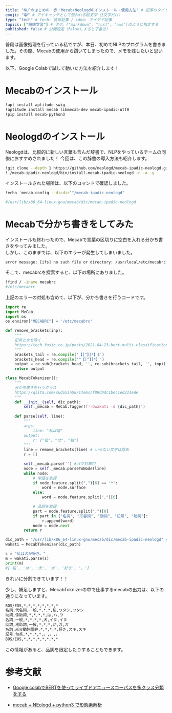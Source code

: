 ```yaml
---
title: "NLPのはじめの一歩！Mecab+Neologdのインストール・使用方法" # 記事のタイトル
emoji: "😸" # アイキャッチとして使われる絵文字（1文字だけ）
type: "tech" # tech: 技術記事 / idea: アイデア記事
topics: ["機械学習"] # タグ。["markdown", "rust", "aws"]のように指定する
published: false # 公開設定（falseにすると下書き）
---
```



普段は画像処理を行っている私ですが、本日、初めてNLPのプログラムを書きました。その際、Mecabの使用から躓いてしまったので、メモを残したいと思います。

以下、Google Colabで試して動いた方法を紹介します！


# Mecabのインストール

```bash
!apt install aptitude swig
!aptitude install mecab libmecab-dev mecab-ipadic-utf8
!pip install mecab-python3
```

# Neologdのインストール
Neologdは、比較的に新しい言葉も含んだ辞書で、NLPをやっているチームの同僚におすすめされました！
今回は、この辞書の導入方法も紹介します。
``` bash
!git clone --depth 1 https://github.com/neologd/mecab-ipadic-neologd.git
!./mecab-ipadic-neologd/bin/install-mecab-ipadic-neologd -n -a -y
```

インストールされた場所は、以下のコマンドで確認しました。

```bash
!echo `mecab-config --dicdir`"/mecab-ipadic-neologd"

#/usr/lib/x86_64-linux-gnu/mecab/dic/mecab-ipadic-neologd
```

# Mecabで分かち書きをしてみた

インストールも終わったので、Mecabで言葉の区切りに空白を入れる分かち書きをやってみました。  
しかし、このままでは、以下のエラーが発生してしまいました。

```
error message: [ifs] no such file or directory: /usr/local/etc/mecabrc 
```

そこで、mecabrcを探索すると、以下の場所にありました。
```bash
!find / -iname mecabrc
#/etc/mecabrc
```

上記のエラーの対処も含めて、以下が、分かち書きを行うコードです。

```python
import re
import MeCab
import os
os.environ["MECABRC"] = '/etc/mecabrc'

def remove_brackets(inp):
    """
    記号とかを除く
    https://tech.fusic.co.jp/posts/2021-04-23-bert-multi-classification/
    """
    brackets_tail = re.compile('【[^】]*】$')
    brackets_head = re.compile('^【[^】]*】')
    output = re.sub(brackets_head, '', re.sub(brackets_tail, '', inp))
    return output

class MecabTokenizer():
    """
    分かち書きを行うクラス
    https://qiita.com/sudo5in5k/items/f89d9dc1bec1ed221ede
    """
    def __init__(self, dic_path):
        self._mecab = MeCab.Tagger(f'-Owakati -d {dic_path}')
       
    def parse(self, line):
        """
        args:
            line: "私は猫"
        output:
            r: ["私", "は", "猫"]
        """
        line = remove_brackets(line) # いらない文字は除去
        r = []

        self._mecab.parse('') #バグ対策??
        node = self._mecab.parseToNode(line)
        while node:
            # 単語を取得
            if node.feature.split(",")[6] == '*':
                word = node.surface
            else:
                word = node.feature.split(",")[6]

            # 品詞を取得
            part = node.feature.split(",")[0]
            if part in ["名詞", "形容詞", "動詞", "記号", "助詞"]:
                r.append(word)
            node = node.next
        return r

```

```python
dic_path = "/usr/lib/x86_64-linux-gnu/mecab/dic/mecab-ipadic-neologd" # 辞書の場所
wakati = MecabTokenizer(dic_path)

s = "私は犬が好き。"
m = wakati.parse(s)
print(m)
#['私', 'は', '犬', 'が', '好き', '。']
```

きれいに分割できています！！

少し、補足しますと、MecabToknizerの中で仕事するmecabの出力は、以下の通りになっています。

```bash
BOS/EOS,*,*,*,*,*,*,*,*
名詞,代名詞,一般,*,*,*,私,ワタシ,ワタシ
助詞,係助詞,*,*,*,*,は,ハ,ワ
名詞,一般,*,*,*,*,犬,イヌ,イヌ
助詞,格助詞,一般,*,*,*,が,ガ,ガ
名詞,形容動詞語幹,*,*,*,*,好き,スキ,スキ
記号,句点,*,*,*,*,。,。,。
BOS/EOS,*,*,*,*,*,*,*,*
```
この情報があると、品詞を限定したりすることもできます。

# 参考文献

- [Google colabでBERTを使ってライブドアニュースコーパスを多クラス分類をする](https://tech.fusic.co.jp/posts/2021-04-23-bert-multi-classification/)

- [mecab + NEologd + python3 で形態素解析](https://qiita.com/sudo5in5k/items/f89d9dc1bec1ed221ede)